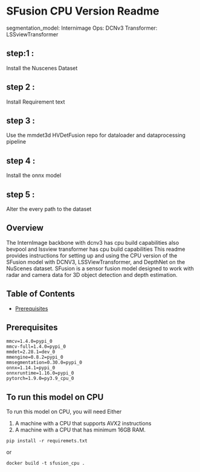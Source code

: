 # SFusion CPU Version Readme

segmentation_model: Internimage
Ops: DCNv3
Transformer: LSSviewTransformer

## step:1 : 
Install the Nuscenes Dataset

## step 2 : 
Install Requirement text

## step 3 :
Use the mmdet3d HVDetFusion repo for dataloader and dataprocessing pipeline

## step 4 :
Install the onnx model

## step 5 :
Alter the every path to the dataset



## Overview
The InternImage backbone with dcnv3 has cpu build capabilities 
also bevpool and lssview transformer has cpu build capabilities 
This readme provides instructions for setting up and using the CPU version of the SFusion model with DCNV3, LSSViewTransformer, and DepthNet on the NuScenes dataset. SFusion is a sensor fusion model designed to work with radar and camera data for 3D object detection and depth estimation.

## Table of Contents

- [Prerequisites](#prerequisites)

## Prerequisites

```shell
mmcv=1.4.0=pypi_0
mmcv-full=1.4.0=pypi_0
mmdet=2.28.1=dev_0
mmengine=0.8.2=pypi_0
mmsegmentation=0.30.0=pypi_0  
onnx=1.14.1=pypi_0
onnxruntime=1.16.0=pypi_0
pytorch=1.9.0=py3.9_cpu_0
```

## To run this model on CPU

To run this model on CPU, you will need
Either 

1. A machine with a CPU that supports AVX2 instructions
2. A machine with a CPU that has minimum 16GB RAM.

```
pip install -r requiremets.txt
```
or
```
docker build -t sfusion_cpu .
```

